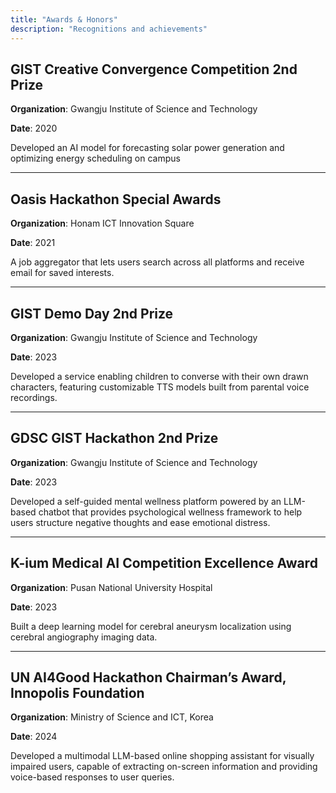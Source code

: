 ```yaml
---
title: "Awards & Honors"
description: "Recognitions and achievements"
---
```


## GIST Creative Convergence Competition 2nd Prize

**Organization**: Gwangju Institute of Science and Technology

**Date**: 2020

Developed an AI model for forecasting solar power generation and optimizing energy scheduling on campus

---

## Oasis Hackathon Special Awards

**Organization**: Honam ICT Innovation Square

**Date**: 2021

A job aggregator that lets users search across all platforms and receive email for saved interests.

---

## GIST Demo Day 2nd Prize

**Organization**: Gwangju Institute of Science and Technology

**Date**: 2023

Developed a service enabling children to converse with their own drawn characters, featuring customizable TTS models built from parental voice recordings.

---

## GDSC GIST Hackathon 2nd Prize

**Organization**: Gwangju Institute of Science and Technology

**Date**: 2023

Developed a self-guided mental wellness platform powered by an LLM-based chatbot that provides psychological wellness framework to help users structure negative thoughts and ease emotional distress.

---

## K-ium Medical AI Competition Excellence Award

**Organization**: Pusan National University Hospital

**Date**: 2023

Built a deep learning model for cerebral aneurysm localization using cerebral angiography imaging data.

---

## UN AI4Good Hackathon Chairman’s Award, Innopolis Foundation

**Organization**: Ministry of Science and ICT, Korea

**Date**: 2024

Developed a multimodal LLM-based online shopping assistant for visually impaired users, capable of extracting on-screen information and providing voice-based responses to user queries.

